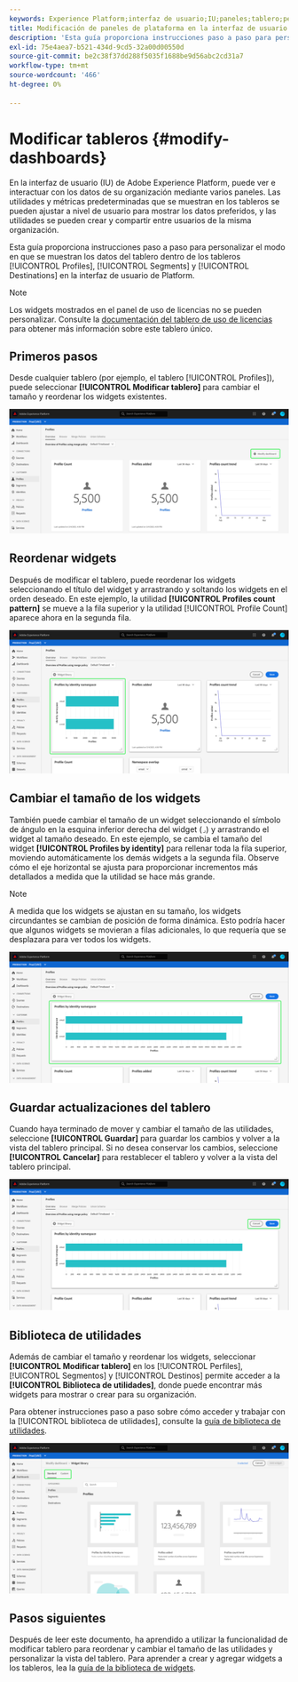 ```yaml
---
keywords: Experience Platform;interfaz de usuario;IU;paneles;tablero;perfiles;segmentos;destinos;uso de licencias
title: Modificación de paneles de plataforma en la interfaz de usuario
description: 'Esta guía proporciona instrucciones paso a paso para personalizar la forma en que se muestran los datos de Adobe Experience Platform de su organización en los paneles. '
exl-id: 75e4aea7-b521-434d-9cd5-32a00d00550d
source-git-commit: be2c38f37dd288f5035f1688be9d56abc2cd31a7
workflow-type: tm+mt
source-wordcount: '466'
ht-degree: 0%

---
```


# Modificar tableros {#modify-dashboards}

En la interfaz de usuario (IU) de Adobe Experience Platform, puede ver e interactuar con los datos de su organización mediante varios paneles. Las utilidades y métricas predeterminadas que se muestran en los tableros se pueden ajustar a nivel de usuario para mostrar los datos preferidos, y las utilidades se pueden crear y compartir entre usuarios de la misma organización.

Esta guía proporciona instrucciones paso a paso para personalizar el modo en que se muestran los datos del tablero dentro de los tableros [!UICONTROL Profiles], [!UICONTROL Segments] y [!UICONTROL Destinations] en la interfaz de usuario de Platform.

>[!NOTE]
>
>Los widgets mostrados en el panel de uso de licencias no se pueden personalizar. Consulte la [documentación del tablero de uso de licencias](../guides/license-usage.md) para obtener más información sobre este tablero único.

## Primeros pasos

Desde cualquier tablero (por ejemplo, el tablero [!UICONTROL Profiles]), puede seleccionar **[!UICONTROL Modificar tablero]** para cambiar el tamaño y reordenar los widgets existentes.

![](../images/customization/modify-dashboard.png)

## Reordenar widgets

Después de modificar el tablero, puede reordenar los widgets seleccionando el título del widget y arrastrando y soltando los widgets en el orden deseado. En este ejemplo, la utilidad **[!UICONTROL Profiles count pattern]** se mueve a la fila superior y la utilidad [!UICONTROL Profile Count] aparece ahora en la segunda fila.

![](../images/customization/move-widget.png)

## Cambiar el tamaño de los widgets

También puede cambiar el tamaño de un widget seleccionando el símbolo de ángulo en la esquina inferior derecha del widget (`⌟`) y arrastrando el widget al tamaño deseado. En este ejemplo, se cambia el tamaño del widget **[!UICONTROL Profiles by identity]** para rellenar toda la fila superior, moviendo automáticamente los demás widgets a la segunda fila. Observe cómo el eje horizontal se ajusta para proporcionar incrementos más detallados a medida que la utilidad se hace más grande.

>[!NOTE]
>
>A medida que los widgets se ajustan en su tamaño, los widgets circundantes se cambian de posición de forma dinámica. Esto podría hacer que algunos widgets se movieran a filas adicionales, lo que requería que se desplazara para ver todos los widgets.

![](../images/customization/resize-widget.png)

## Guardar actualizaciones del tablero

Cuando haya terminado de mover y cambiar el tamaño de las utilidades, seleccione **[!UICONTROL Guardar]** para guardar los cambios y volver a la vista del tablero principal. Si no desea conservar los cambios, seleccione **[!UICONTROL Cancelar]** para restablecer el tablero y volver a la vista del tablero principal.

![](../images/customization/save-changes.png)

## Biblioteca de utilidades

Además de cambiar el tamaño y reordenar los widgets, seleccionar **[!UICONTROL Modificar tablero]** en los [!UICONTROL Perfiles], [!UICONTROL Segmentos] y [!UICONTROL Destinos] permite acceder a la **[!UICONTROL Biblioteca de utilidades]**, donde puede encontrar más widgets para mostrar o crear para su organización.

Para obtener instrucciones paso a paso sobre cómo acceder y trabajar con la [!UICONTROL biblioteca de utilidades], consulte la [guía de biblioteca de utilidades](widget-library.md).

![](../images/customization/widget-library.png)

## Pasos siguientes

Después de leer este documento, ha aprendido a utilizar la funcionalidad de modificar tablero para reordenar y cambiar el tamaño de las utilidades y personalizar la vista del tablero. Para aprender a crear y agregar widgets a los tableros, lea la [guía de la biblioteca de widgets](widget-library.md).
